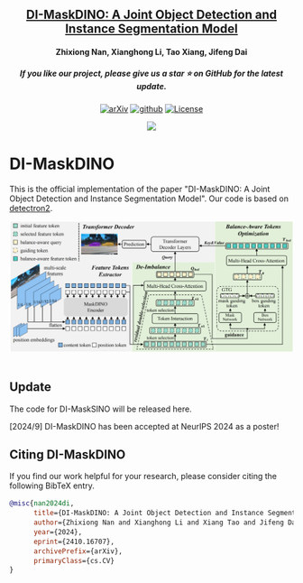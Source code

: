 <h2 align="center"> <a href="https://arxiv.org/abs/2410.16707">DI-MaskDINO: A Joint Object Detection and Instance Segmentation Model</a></h2>
<h4 align="center" color="A0A0A0"> Zhixiong Nan, Xianghong Li, Tao Xiang, Jifeng Dai</h4>
<h5 align="center"> If you like our project, please give us a star ⭐ on GitHub for the latest update.</h5>

<div align="center">

[![arXiv](https://img.shields.io/badge/Arxiv-2410.16707-b31b1b.svg?logo=arXiv)](https://arxiv.org/abs/2410.16707)
[![github](https://img.shields.io/badge/-Github-black?logo=github)](https://github.com/CQU-ADHRI-Lab/DI-MaskDINO)
[![License](https://img.shields.io/badge/Code%20License-Apache2.0-yellow)](https://github.com/CQU-ADHRI-Lab/DI-MaskDINO/blob/main/LICENSE)

</div>

<div align=center>
<img src="figures/results.gif" width="960px">
</div>



# DI-MaskDINO
This is the official implementation of the paper "DI-MaskDINO: A Joint Object Detection and Instance Segmentation Model". Our code is based on [detectron2](https://github.com/facebookresearch/detectron2).

<div align="center">
  <img src="figures/framework.png"/>
</div><br/>

## Update
The code for DI-MaskSINO will be released here.

[2024/9] DI-MaskDINO has been accepted at NeurIPS 2024 as a poster!


## <a name="CitingDIMaskDINO"></a>Citing DI-MaskDINO

If you find our work helpful for your research, please consider citing the following BibTeX entry.

```BibTeX
@misc{nan2024di,
      title={DI-MaskDINO: A Joint Object Detection and Instance Segmentation Model}, 
      author={Zhixiong Nan and Xianghong Li and Xiang Tao and Jifeng Dai},
      year={2024},
      eprint={2410.16707},
      archivePrefix={arXiv},
      primaryClass={cs.CV}
}
```
